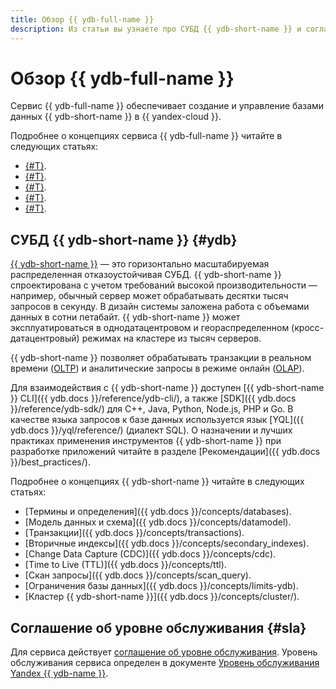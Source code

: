 ```yaml
---
title: Обзор {{ ydb-full-name }}
description: Из статьи вы узнаете про СУБД {{ ydb-short-name }} и соглашение об уровне обслуживания.
---
```


# Обзор {{ ydb-full-name }}

Сервис {{ ydb-full-name }} обеспечивает создание и управление базами данных {{ ydb-short-name }} в {{ yandex-cloud }}.

Подробнее о концепциях сервиса {{ ydb-full-name }} читайте в следующих статьях:

* [{#T}](resources.md).
* [{#T}](serverless-and-dedicated.md).
* [{#T}](autoscaling.md).
* [{#T}](dynamodb-tables.md).
* [{#T}](limits.md).

## СУБД {{ ydb-short-name }} {#ydb}

[{{ ydb-short-name }}](https://ydb.tech/ru) — это горизонтально масштабируемая распределенная отказоустойчивая СУБД. {{ ydb-short-name }} спроектирована с учетом требований высокой производительности — например, обычный сервер может обрабатывать десятки тысяч запросов в секунду. В дизайн системы заложена работа с объемами данных в сотни петабайт. {{ ydb-short-name }} может эксплуатироваться в однодатацентровом и геораспределенном (кросс-датацентровый) режимах на кластере из тысяч серверов.

{{ ydb-short-name }} позволяет обрабатывать транзакции в реальном времени ([OLTP](../../glossary/oltp.md)) и аналитические запросы в режиме онлайн ([OLAP](../../glossary/olap.md)).

Для взаимодействия с {{ ydb-short-name }} доступен [{{ ydb-short-name }} CLI]({{ ydb.docs }}/reference/ydb-cli/), а также [SDK]({{ ydb.docs }}/reference/ydb-sdk/) для C++, Java, Python, Node.js, PHP и Go. В качестве языка запросов к базе данных используется язык [YQL]({{ ydb.docs }}/yql/reference/) (диалект SQL). О назначении и лучших практиках применения инструментов {{ ydb-short-name }} при разработке приложений читайте в разделе [Рекомендации]({{ ydb.docs }}/best_practices/).

Подробнее о концепциях {{ ydb-short-name }} читайте в следующих статьях:

* [Термины и определения]({{ ydb.docs }}/concepts/databases).
* [Модель данных и схема]({{ ydb.docs }}/concepts/datamodel).
* [Транзакции]({{ ydb.docs }}/concepts/transactions).
* [Вторичные индексы]({{ ydb.docs }}/concepts/secondary_indexes).
* [Change Data Capture (CDC)]({{ ydb.docs }}/concepts/cdc).
* [Time to Live (TTL)]({{ ydb.docs }}/concepts/ttl).
* [Скан запросы]({{ ydb.docs }}/concepts/scan_query).
* [Ограничения базы данных]({{ ydb.docs }}/concepts/limits-ydb).
* [Кластер {{ ydb-short-name }}]({{ ydb.docs }}/concepts/cluster/).

## Соглашение об уровне обслуживания {#sla}

Для сервиса действует [соглашение об уровне обслуживания](https://yandex.ru/legal/cloud_sla). Уровень обслуживания сервиса определен в документе [Уровень обслуживания Yandex {{ ydb-name }}](https://yandex.ru/legal/cloud_sla_ydb).
